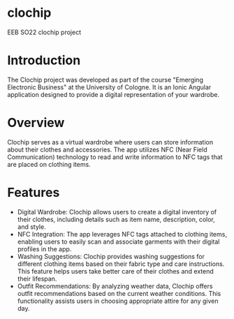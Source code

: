 # clochip
EEB SO22 clochip project

# Introduction
The Clochip project was developed as part of the course "Emerging Electronic Business" at the University of Cologne. It is an Ionic Angular application designed to provide a digital representation of your wardrobe.

# Overview
Clochip serves as a virtual wardrobe where users can store information about their clothes and accessories. The app utilizes NFC (Near Field Communication) technology to read and write information to NFC tags that are placed on clothing items.

# Features

- Digital Wardrobe: Clochip allows users to create a digital inventory of their clothes, including details such as item name, description, color, and style.
- NFC Integration: The app leverages NFC tags attached to clothing items, enabling users to easily scan and associate garments with their digital profiles in the app.
- Washing Suggestions: Clochip provides washing suggestions for different clothing items based on their fabric type and care instructions. This feature helps users take better care of their clothes and extend their lifespan.
- Outfit Recommendations: By analyzing weather data, Clochip offers outfit recommendations based on the current weather conditions. This functionality assists users in choosing appropriate attire for any given day.

